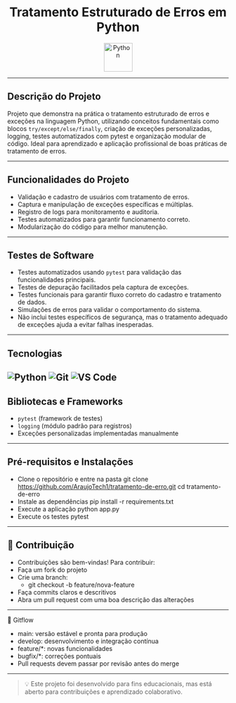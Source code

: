 <div align="center">

# Tratamento Estruturado de Erros em Python


<img src="https://techstack-generator.vercel.app/python-icon.svg" alt="Python" width="65" height="65" />

</div>

---

## Descrição do Projeto

Projeto que demonstra na prática o tratamento estruturado de erros e exceções na linguagem Python, utilizando conceitos fundamentais como blocos `try/except/else/finally`, criação de exceções personalizadas, logging, testes automatizados com pytest e organização modular de código. Ideal para aprendizado e aplicação profissional de boas práticas de tratamento de erros.

---

## Funcionalidades do Projeto

- Validação e cadastro de usuários com tratamento de erros.
- Captura e manipulação de exceções específicas e múltiplas.
- Registro de logs para monitoramento e auditoria.
- Testes automatizados para garantir funcionamento correto.
- Modularização do código para melhor manutenção.

---

## Testes de Software

- Testes automatizados usando `pytest` para validação das funcionalidades principais.
- Testes de depuração facilitados pela captura de exceções.
- Testes funcionais para garantir fluxo correto do cadastro e tratamento de dados.
- Simulações de erros para validar o comportamento do sistema.
- Não inclui testes específicos de segurança, mas o tratamento adequado de exceções ajuda a evitar falhas inesperadas.

---

## Tecnologias 
![Python](https://img.shields.io/badge/Python-blue?style=flat&logo=python&logoColor=white)
![Git](https://img.shields.io/badge/Git-blue?style=flat&logo=git&logoColor=white)
![VS Code](https://img.shields.io/badge/VS%20Code-blue?style=flat&logo=visual-studio-code&logoColor=white)
---

## Bibliotecas e Frameworks

- `pytest` (framework de testes)
- `logging` (módulo padrão para registros)
- Exceções personalizadas implementadas manualmente

---

## Pré-requisitos e Instalações

- Clone o repositório e entre na pasta
git clone https://github.com/AraujoTech1/tratamento-de-erro.git
cd tratamento-de-erro
- Instale as dependências
pip install -r requirements.txt
- Execute a aplicação
python app.py
- Execute os testes
pytest

---

## 🤝 Contribuição

- Contribuições são bem-vindas! Para contribuir:
- Faça um fork do projeto
- Crie uma branch:
  - git checkout -b feature/nova-feature
- Faça commits claros e descritivos
- Abra um pull request com uma boa descrição das alterações

---

🚦 Gitflow
- main: versão estável e pronta para produção
- develop: desenvolvimento e integração contínua
- feature/*: novas funcionalidades
- bugfix/*: correções pontuais
- Pull requests devem passar por revisão antes do merge



---

> 💡 Este projeto foi desenvolvido para fins educacionais, mas está aberto para contribuições e aprendizado colaborativo.
